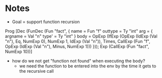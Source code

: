 # Notes

- Goal = support function recursion

Prog
  [Dec
     (FunDec
        (Fun "fact",
         { name = Fun "f"
           outtype = Ty "int"
           arg = { argname = Val "n"
                   type' = Ty "int" }
           body =
            OpExp
              (IfExp
                 (OpExp (IdExp (Val "n"), Eq, NumExp 0), NumExp 1,
                  IdExp (Val "n")), Times,
               CallExp (Fun "f", OpExp (IdExp (Val "n"), Minus, NumExp 1))) }));
   Exp (CallExp (Fun "fact", NumExp 10))]

- how do we not get "function not found" when executing the body?
    - we need the function to be entered into the env by the time it gets to the recursive call


